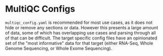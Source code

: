 # MultiQC Configs

`multiqc_config.yaml` is recommended for most use cases, as it does not hide or remove any sections or data. However this presents a large amount of data, some of which has overlapping use cases and parsing through all of that can be difficult. The target specific config files have an opinionated set of the "most informative" data for that target (either RNA-Seq, Whole Genome Sequencing, or Whole Exome Sequencing).
